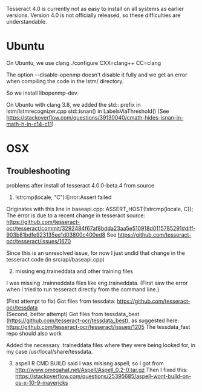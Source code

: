 Tesseract 4.0 is currently not as easy to install on all systems as earlier versions.
Version 4.0 is not officially released, so these difficulties are understandable.


# Ubuntu
On Ubuntu, we use clang
 ./configure CXX=clang++ CC=clang
 
The option --disable-openmp doesn't disable it fully and we get an error when
compiling the code in the lstm/ directory.

So we install libopenmp-dev.


On Ubuntu with clang 3.8, we added the std:: prefix
in lstm/lstmrecognizer.cpp
  std::isnan()
in LabelsViaThreshold()
(See https://stackoverflow.com/questions/39130040/cmath-hides-isnan-in-math-h-in-c14-c11)


# OSX

## Troubleshooting

problems after install of tesseract 4.0.0-beta.4 from source

1)  !strcmp(locale, "C"):Error:Assert failed

Originates with this line in baseapi.cpp: ASSERT_HOST(!strcmp(locale, C));
The error is due to a recent change in tesseract source: https://github.com/tesseract-ocr/tesseract/commit/3292484f67af8bdda23aa5e510918d0115785291#diff-903b81bdfe923135ee1d03800c400ed8
See https://github.com/tesseract-ocr/tesseract/issues/1670

Since this is an unresolved issue, for now I just undid that change in the tesseract code (in src/api/baseapi.cpp) 

2) missing eng.traineddata and other training files

I was missing .trainneddata files like eng.traineddata. (First saw the error when I tried to run tesseract directly from the command line.)

(First attempt to fix) Got files from tessdata: https://github.com/tesseract-ocr/tessdata   
(Second, better attempt) Got files from tessdata_best (https://github.com/tesseract-ocr/tessdata_best), as suggested here: https://github.com/tesseract-ocr/tesseract/issues/1205
The tessdata_fast repo should also work

Added the necessary .traineddata files where they were being looked for, in my case /usr/local/share/tessdata.

3) aspell
R CMD BUILD said I was misisng aspell, so I got from http://www.omegahat.net/Aspell/Aspell_0.2-0.tar.gz
Then I fixed this: https://stackoverflow.com/questions/25395685/aspell-wont-build-on-os-x-10-9-mavericks
